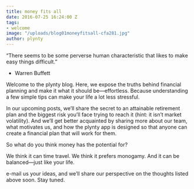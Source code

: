 ```yaml
---
title: money fits all
date: 2016-07-25 16:24:00 Z
tags:
- welcome
image: "/uploads/blog01moneyfitsall-cfa281.jpg"
author: plynty
---
```


“There seems to be some perverse human characteristic that likes to make easy things difficult.”
- Warren Buffett

Welcome to the plynty blog. Here, we expose the truths behind financial planning and make it what it should be—effortless.<!--more--> Because understanding a few simple tips can make your life a lot less stressful.

In our upcoming posts, we’ll share the secret to an attainable retirement plan and the biggest risk you’ll face trying to reach it (hint: it isn’t market volatility). And we’ll get better acquainted by sharing more about our team, what motivates us, and how the plynty app is designed so that anyone can create a financial plan that will work for them.

So what do you think money has the potential for?

We think it can time travel. 
We think it prefers monogamy.
And it can be balanced—just like your life. 

e-mail us your ideas, and we’ll share our perspective on the thoughts listed above soon.
Stay tuned.  